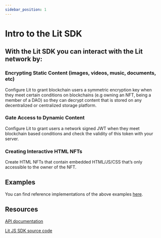 ```yaml
---
sidebar_position: 1
---
```


# Intro to the Lit SDK
## With the Lit SDK you can interact with the Lit network by:

### Encrypting Static Content (images, videos, music, documents, etc)

Configure Lit to grant blockchain users a symmetric encryption key when they meet certain conditions on blockchains (e.g owning an NFT, being a member of a DAO) so they can decrypt content that is stored on any decentralized or centralized storage platform.

### Gate Access to Dynamic Content

Configure Lit to grant users a network signed JWT when they meet blockchain based conditions and check the validity of this token with your server.

### Creating Interactive HTML NFTs

Create HTML NFTs that contain embedded HTML/JS/CSS that’s only accessible to the owner of the NFT.

## Examples
You can find reference implementations of the above examples [here](https://developer.litprotocol.com/docs/ExamplesAndGuides/SDKExamples/EncryptAndDecrypt/installation).

## Resources
[API documentation](https://lit-protocol.github.io/lit-js-sdk/api_docs_html/index.html)

[Lit JS SDK source code](https://github.com/LIT-Protocol/lit-js-sdk)

